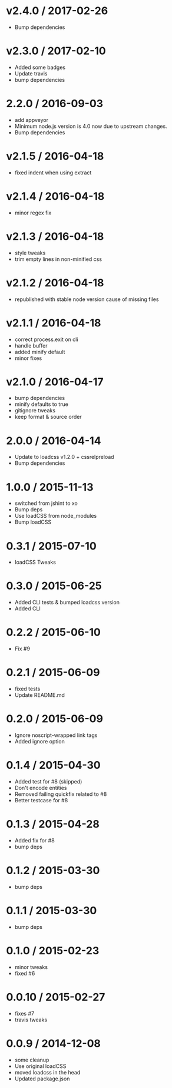 
v2.4.0 / 2017-02-26
===================

  * Bump dependencies

v2.3.0 / 2017-02-10
===================

  * Added some badges
  * Update travis
  * bump dependencies

2.2.0 / 2016-09-03
==================

  * add appveyor
  * Minimum node.js version is 4.0 now due to upstream changes.
  * Bump dependencies

v2.1.5 / 2016-04-18
===================

* fixed indent when using extract

v2.1.4 / 2016-04-18
===================

* minor regex fix

v2.1.3 / 2016-04-18
===================

* style tweaks
* trim empty lines in non-minified css

v2.1.2 / 2016-04-18
===================

* republished with stable node version cause of missing files

v2.1.1 / 2016-04-18
===================

* correct process.exit on cli
* handle buffer
* added minify default
* minor fixes

v2.1.0 / 2016-04-17
===================

* bump dependencies
* minify defaults to true
* gitignore tweaks
* keep format & source order

2.0.0 / 2016-04-14
==================

  * Update to loadcss v1.2.0 + cssrelpreload
  * Bump dependencies

1.0.0 / 2015-11-13
==================

  * switched from jshint to xo
  * Bump deps
  * Use loadCSS from node_modules
  * Bump loadCSS

0.3.1 / 2015-07-10
==================

  * loadCSS Tweaks

0.3.0 / 2015-06-25
==================

  * Added CLI tests & bumped loadcss version
  * Added CLI

0.2.2 / 2015-06-10
==================

  * Fix #9

0.2.1 / 2015-06-09
==================

  * fixed tests
  * Update README.md

0.2.0 / 2015-06-09
==================

  * Ignore noscript-wrapped link tags
  * Added ignore option

0.1.4 / 2015-04-30
==================

  * Added test for #8 (skipped)
  * Don't encode entities
  * Removed failing quickfix related to #8
  * Better testcase for #8

0.1.3 / 2015-04-28
==================

  * Added fix for #8
  * bump deps

0.1.2 / 2015-03-30
==================

  * bump deps

0.1.1 / 2015-03-30
==================

  * bump deps

0.1.0 / 2015-02-23
==================

  * minor tweaks
  * fixed #6

0.0.10 / 2015-02-27
==================

  * fixes #7
  * travis tweaks

0.0.9 / 2014-12-08
==================

  * some cleanup
  * Use original loadCSS
  * moved loadcss in the head
  * Updated package.json
